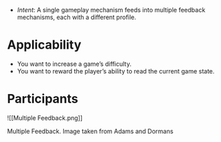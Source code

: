 * *Intent*: A single gameplay mechanism feeds into multiple feedback mechanisms, each with a different profile. 
# Applicability
* You want to increase a game’s difficulty.
* You want to reward the player’s ability to read the current game state.
# Participants 

![[Multiple Feedback.png]]
<figcaption> Multiple Feedback. Image taken from Adams and Dormans </figcaption>
